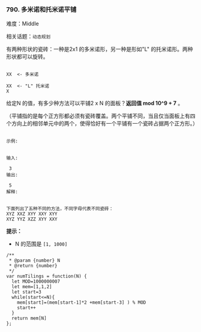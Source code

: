 ### 790. 多米诺和托米诺平铺

难度：Middle

相关话题：`动态规划`

有两种形状的瓷砖：一种是2x1 的多米诺形，另一种是形如"L" 的托米诺形。两种形状都可以旋转。



```

XX  <- 多米诺

XX  <- "L" 托米诺
X
```


给定N 的值，有多少种方法可以平铺2 x N 的面板？**返回值 mod 10^9 + 7** 。



（平铺指的是每个正方形都必须有瓷砖覆盖。两个平铺不同，当且仅当面板上有四个方向上的相邻单元中的两个，使得恰好有一个平铺有一个瓷砖占据两个正方形。）



```

示例:


输入:

 3
输出:

 5
解释:

 
下面列出了五种不同的方法，不同字母代表不同瓷砖：
XYZ XXZ XYY XXY XYY
XYZ YYZ XZZ XYY XXY
```


**提示：** 




* N 的范围是 `[1, 1000]`








```
/**
 * @param {number} N
 * @return {number}
 */
var numTilings = function(N) {
  let MOD=1000000007
  let mem=[1,1,2]
  let start=3
  while(start<=N){
    mem[start]=(mem[start-1]*2 +mem[start-3] ) % MOD
    start++
  }
  return mem[N]
};
```


